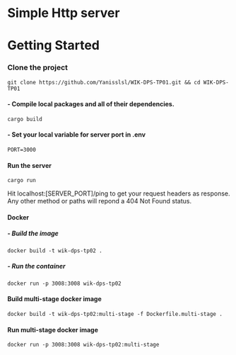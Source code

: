 # Simple Http server

# Getting Started

### Clone the project 

``` 
git clone https://github.com/Yanisslsl/WIK-DPS-TP01.git && cd WIK-DPS-TP01
```

#### - Compile local packages and all of their dependencies.
```
cargo build
```
#### - Set your local variable for server port in .env
```
PORT=3000
```
#### Run the server
``` 
cargo run
```

Hit localhost:[SERVER_PORT]/ping to get your request headers as response.
Any other method or paths will repond a 404 Not Found status.


#### Docker

##### - Build the image
```
docker build -t wik-dps-tp02 .
``` 
##### - Run the container
``` 
docker run -p 3008:3008 wik-dps-tp02
```
#### Build multi-stage docker image
```
docker build -t wik-dps-tp02:multi-stage -f Dockerfile.multi-stage .
```
#### Run multi-stage docker image
```
docker run -p 3008:3008 wik-dps-tp02:multi-stage
```
